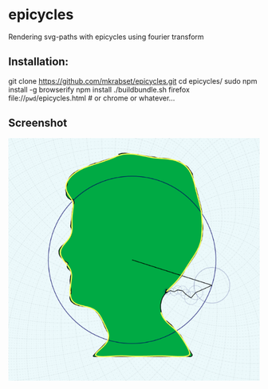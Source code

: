 # epicycles
Rendering svg-paths with epicycles using fourier transform

Installation:
-------------
git clone https://github.com/mkrabset/epicycles.git
cd epicycles/
sudo npm install -g browserify
npm install
./buildbundle.sh
firefox file://`pwd`/epicycles.html   # or chrome or whatever...

Screenshot
----------
![Alt text](/screenshot.png?raw=true "Screenshot")



